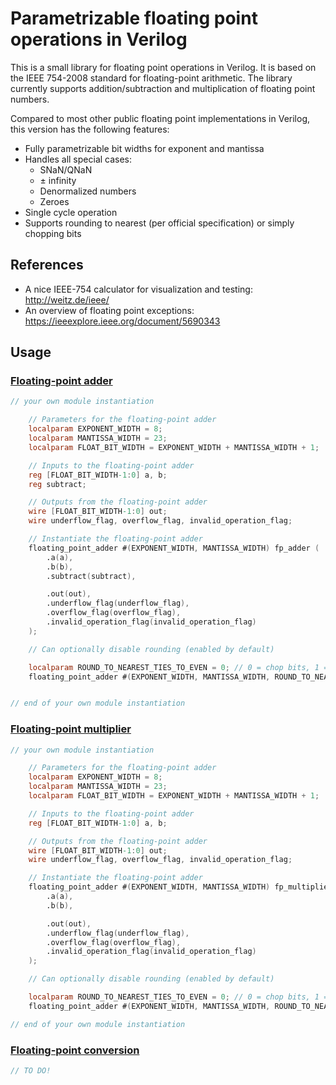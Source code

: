 # Parametrizable floating point operations in Verilog

This is a small library for floating point operations in Verilog. It is based on the IEEE 754-2008 standard for floating-point arithmetic. The library currently supports addition/subtraction and multiplication of floating point numbers.

Compared to most other public floating point implementations in Verilog, this version has the following features:

- Fully parametrizable bit widths for exponent and mantissa
- Handles all special cases:
    - SNaN/QNaN
    - ± infinity
    - Denormalized numbers
    - Zeroes
- Single cycle operation
- Supports rounding to nearest (per official specification) or simply chopping bits


## References

- A nice IEEE-754 calculator for visualization and testing: http://weitz.de/ieee/
- An overview of floating point exceptions: https://ieeexplore.ieee.org/document/5690343

## Usage

### [Floating-point adder](src/floating_point_adder.v)

```verilog
// your own module instantiation

    // Parameters for the floating-point adder
    localparam EXPONENT_WIDTH = 8;
    localparam MANTISSA_WIDTH = 23;
    localparam FLOAT_BIT_WIDTH = EXPONENT_WIDTH + MANTISSA_WIDTH + 1;

    // Inputs to the floating-point adder
    reg [FLOAT_BIT_WIDTH-1:0] a, b;
    reg subtract;

    // Outputs from the floating-point adder
    wire [FLOAT_BIT_WIDTH-1:0] out;
    wire underflow_flag, overflow_flag, invalid_operation_flag;

    // Instantiate the floating-point adder
    floating_point_adder #(EXPONENT_WIDTH, MANTISSA_WIDTH) fp_adder (
        .a(a),
        .b(b),
        .subtract(subtract),

        .out(out),
        .underflow_flag(underflow_flag),
        .overflow_flag(overflow_flag),
        .invalid_operation_flag(invalid_operation_flag)
    );

    // Can optionally disable rounding (enabled by default)

    localparam ROUND_TO_NEAREST_TIES_TO_EVEN = 0; // 0 = chop bits, 1 = round to nearest
    floating_point_adder #(EXPONENT_WIDTH, MANTISSA_WIDTH, ROUND_TO_NEAREST_TIES_TO_EVEN) fp_adder_no_rounding ( ... );


// end of your own module instantiation
```

### [Floating-point multiplier](src/floating_point_multiplier.v)

```verilog
// your own module instantiation

    // Parameters for the floating-point adder
    localparam EXPONENT_WIDTH = 8;
    localparam MANTISSA_WIDTH = 23;
    localparam FLOAT_BIT_WIDTH = EXPONENT_WIDTH + MANTISSA_WIDTH + 1;

    // Inputs to the floating-point adder
    reg [FLOAT_BIT_WIDTH-1:0] a, b;

    // Outputs from the floating-point adder
    wire [FLOAT_BIT_WIDTH-1:0] out;
    wire underflow_flag, overflow_flag, invalid_operation_flag;

    // Instantiate the floating-point adder
    floating_point_adder #(EXPONENT_WIDTH, MANTISSA_WIDTH) fp_multiplier (
        .a(a),
        .b(b),

        .out(out),
        .underflow_flag(underflow_flag),
        .overflow_flag(overflow_flag),
        .invalid_operation_flag(invalid_operation_flag)
    );

    // Can optionally disable rounding (enabled by default)

    localparam ROUND_TO_NEAREST_TIES_TO_EVEN = 0; // 0 = chop bits, 1 = round to nearest
    floating_point_adder #(EXPONENT_WIDTH, MANTISSA_WIDTH, ROUND_TO_NEAREST_TIES_TO_EVEN) fp_multiplier_no_rounding ( ... );

// end of your own module instantiation
```

### [Floating-point conversion](src/floating_point_conversion.v)

```verilog
// TO DO!
```
